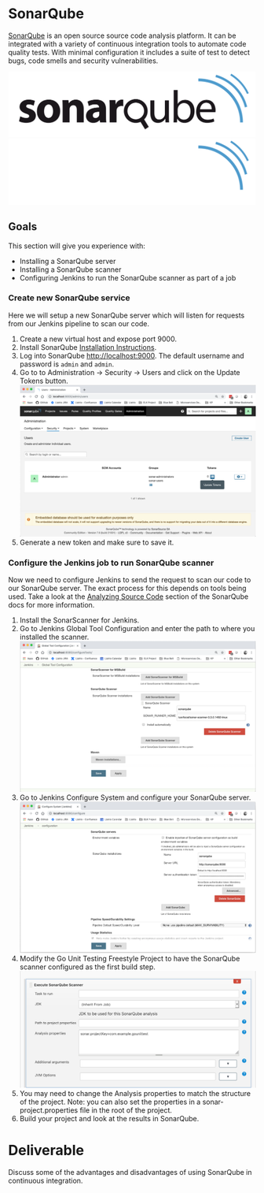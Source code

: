 # SonarQube

[SonarQube](https://www.sonarqube.org/) is an open source source code analysis platform. It can be integrated with a variety of continuous integration tools to automate code quality tests. With minimal configuration it includes a suite of test to detect bugs, code smells and security vulnerabilities.

![](img4/sonarqube_light.svg ':size=400px :class=light-mode-img-center')
![](img4/sonarqube_dark.svg ':size=400px :class=dark-mode-img-center')

## Goals

This section will give you experience with:

- Installing a SonarQube server
- Installing a SonarQube scanner
- Configuring Jenkins to run the SonarQube scanner as part of a job

### Create new SonarQube service

Here we will setup a new SonarQube server which will listen for requests from our Jenkins pipeline to scan our code.

1. Create a new virtual host and expose port 9000.
2. Install SonarQube [Installation Instructions](https://docs.sonarqube.org/latest/setup/install-server/).
3. Log into SonarQube [http://localhost:9000](http://localhost:9000). The default username and password is `admin` and `admin`.
4. Go to to Administration -> Security -> Users and click on the Update Tokens button.
![](img4/sonarqube-security_users.webp ':class=img-shadow-center')
5. Generate a new token and make sure to save it.

### Configure the Jenkins job to run SonarQube scanner

Now we need to configure Jenkins to send the request to scan our code to our SonarQube server. The exact process for this depends on tools being used. Take a look at the [Analyzing Source Code](https://docs.sonarqube.org/latest/analysis/overview/) section of the SonarQube docs for more information.

1. Install the SonarScanner for Jenkins.
2. Go to Jenkins Global Tool Configuration and enter the path to where you installed the scanner.
![](img4/jenkins-sonarqube_scanner.webp ':class=img-shadow-center')
3. Go to Jenkins Configure System and configure your SonarQube server.
![](img4/jenkins-sonarqube_server.webp ':class=img-shadow-center')
4. Modify the Go Unit Testing Freestyle Project to have the SonarQube scanner configured as the first build step.
![](img4/sonarqube_first_build.webp ':class=img-shadow-center')
5. You may need to change the Analysis properties to match the structure of the project. Note: you can also set the properties in a sonar-project.properties file in the root of the project.
6. Build your project and look at the results in SonarQube.

# Deliverable

Discuss some of the advantages and disadvantages of using SonarQube in continuous integration.
